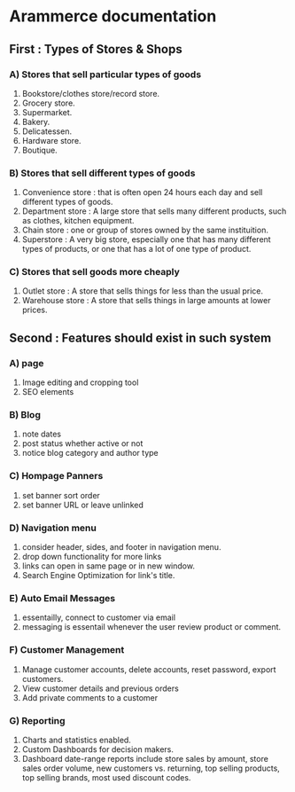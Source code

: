 # Arammerce documentation #

## First : Types of Stores & Shops ##

### A) Stores that sell particular types of goods ###
1. Bookstore/clothes store/record store.
2. Grocery store.
3. Supermarket.
4. Bakery.
5. Delicatessen.
6. Hardware store.
7. Boutique.
### B) Stores that sell different types of goods ###
1. Convenience store : that is often open 24 hours each day and sell different types of goods.
2. Department store : A large store that sells many different products, such as clothes, kitchen equipment.
3. Chain store : one or group of stores owned by the same instituition.
4. Superstore : A very big store, especially one that has many different types of products, or one that has a lot of one type of product.
### C) Stores that sell goods more cheaply ###
1. Outlet store : A store that sells things for less than the usual price.
2. Warehouse store : A store that sells things in large amounts at lower prices.

## Second : Features should exist in such system ##
### A) page ###
1. Image editing and cropping tool
2. SEO elements 
### B) Blog ###
1. note dates
2. post status whether active or not
3. notice blog category and author type
### C) Hompage Panners ###
1. set banner sort order
2. set banner URL or leave unlinked
### D) Navigation menu ###
1. consider header, sides, and footer in navigation menu.
2. drop down functionality for more links
3. links can open in same page or in new window.
4. Search Engine Optimization for link's title.
### E) Auto Email Messages ###
1. essentailly, connect to customer via email
2. messaging is essentail whenever the user review product or comment.
### F) Customer Management ###
1. Manage customer accounts, delete accounts, reset password, export customers.
2. View customer details and previous orders
3. Add private comments to a customer
### G) Reporting ###
1. Charts and statistics enabled.
2. Custom Dashboards for decision makers.
3. Dashboard date-range reports include store sales by amount, store sales order volume, new customers vs. returning, top selling products, top selling brands, most used discount codes.
